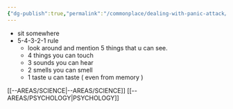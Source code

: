 ```yaml
---
{"dg-publish":true,"permalink":"/commonplace/dealing-with-panic-attack/","created":"2025-02-17T21:11:51.063+08:00"}
---
```



- sit somewhere
- 5-4-3-2-1 rule
	- look around and mention 5 things that u can see.
	- 4 things you can touch
	- 3 sounds you can hear
	- 2 smells you can smell
	- 1 taste u can taste ( even from memory )


[[--AREAS/SCIENCE\|--AREAS/SCIENCE]]
[[--AREAS/PSYCHOLOGY\|PSYCHOLOGY]]

